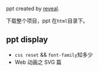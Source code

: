 ppt created by [reveal](https://github.com/hakimel/reveal.js/).

下载整个项目，ppt 在`html`目录下。

## ppt display

+ `css reset` && `font-family`知多少
+ Web 动画之 SVG 篇
